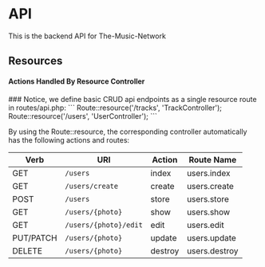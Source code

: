 # API
This is the backend API for The-Music-Network

## Resources

<h4>Actions Handled By Resource Controller</h4>
### Notice, we define basic CRUD api endpoints as a single resource route in routes/api.php:
```
Route::resource('/tracks', 'TrackController');
Route::resource('/users', 'UserController');
```

By using the Route::resource, the corresponding controller automatically has the following actions and routes:
<table>
<thead>
<tr>
<th>Verb</th>
<th>URI</th>
<th>Action</th>
<th>Route Name</th>
</tr>
</thead>
<tbody>
<tr>
<td>GET</td>
<td><code>/users</code></td>
<td>index</td>
<td>users.index</td>
</tr>
<tr>
<td>GET</td>
<td><code>/users/create</code></td>
<td>create</td>
<td>users.create</td>
</tr>
<tr>
<td>POST</td>
<td><code>/users</code></td>
<td>store</td>
<td>users.store</td>
</tr>
<tr>
<td>GET</td>
<td><code>/users/{photo}</code></td>
<td>show</td>
<td>users.show</td>
</tr>
<tr>
<td>GET</td>
<td><code>/users/{photo}/edit</code></td>
<td>edit</td>
<td>users.edit</td>
</tr>
<tr>
<td>PUT/PATCH</td>
<td><code>/users/{photo}</code></td>
<td>update</td>
<td>users.update</td>
</tr>
<tr>
<td>DELETE</td>
<td><code>/users/{photo}</code></td>
<td>destroy</td>
<td>users.destroy</td>
</tr>
</tbody>
</table>
